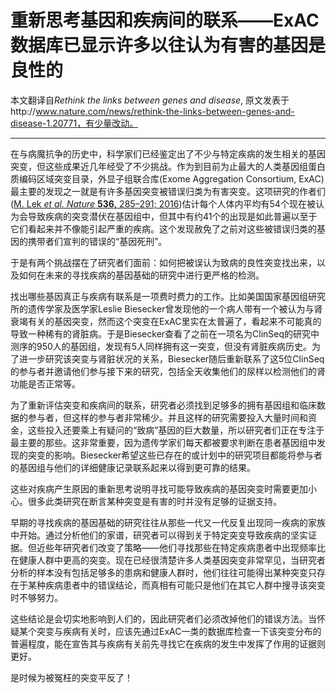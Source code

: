 # 重新思考基因和疾病间的联系——ExAC数据库已显示许多以往认为有害的基因是良性的

本文翻译自*Rethink the links between genes and disease*, 原文发表于http://www.nature.com/news/rethink-the-links-between-genes-and-disease-1.20771，有少量改动。

---

在与病魔抗争的历史中，科学家们已经鉴定出了不少与特定疾病的发生相关的基因突变，但这些成果近几年经受了不少挑战。作为到目前为止最大的人类基因组蛋白质编码区域突变目录，外显子组联合库(Exome Aggregation Consortium, ExAC)最主要的发现之一就是有许多基因突变被错误归类为有害突变。这项研究的作者们([M. Lek *et al. Nature* **536,** 285–291; 2016](http://www.nature.com/uidfinder/10.1038/nature19057))估计每个人体内平均有54个现在被认为会导致疾病的突变潜伏在基因组中，但其中有约41个的出现是如此普遍以至于它们看起来并不像能引起严重的疾病。这个发现赦免了之前对这些被错误归类的基因的携带者们宣判的错误的“基因死刑”。

于是有两个挑战摆在了研究者们面前：如何把被误认为致病的良性突变找出来，以及如何在未来的寻找疾病的基因基础的研究中进行更严格的检测。

找出哪些基因真正与疾病有联系是一项费时费力的工作。比如美国国家基因组研究所的遗传学家及医学家Leslie Biesecker曾发现他的一个病人带有一个被认为与肾衰竭有关的基因突变，然而这个突变在ExAC里实在太普遍了，看起来不可能真的导致一种稀有的肾脏病。于是Biesecker查看了之前在一项名为ClinSeq的研究中测序的950人的基因组，发现有5人同样拥有这一突变，但没有肾脏疾病历史。为了进一步研究该突变与肾脏状况的关系，Biesecker随后重新联系了这5位ClinSeq的参与者并邀请他们参与接下来的研究，包括全天收集他们的尿样以检测他们的肾功能是否正常等。

为了重新评估突变和疾病间的联系，研究者必须找到足够多的拥有基因组和临床数据的参与者，但这样的参与者非常稀少。并且这样的研究需要投入大量时间和资金，这些投入还要乘上有疑问的“致病”基因的巨大数量，所以研究者们正在专注于最主要的那些。这非常重要，因为遗传学家们每天都被要求判断在患者基因组中发现的突变的影响。Biesecker希望这些已存在的或计划中的研究项目都能将参与者的基因组与他们的详细健康记录联系起来以得到更可靠的结果。

这些对疾病产生原因的重新思考说明寻找可能导致疾病的基因突变时需要更加小心。很多此类研究在断言某种突变是有害的时并没有足够的证据支持。

早期的寻找疾病的基因基础的研究往往从那些一代又一代反复出现同一疾病的家族中开始。通过分析他们的家谱，研究者可以得到关于特定突变导致疾病的坚实证据。但近些年研究者们改变了策略——他们寻找那些在特定疾病患者中出现频率比在健康人群中更高的突变。现在已经很清楚许多人类基因突变非常罕见，当研究者分析的样本没有包括足够多的患病和健康人群时，他们往往可能得出某种突变只存在于某种疾病患者中的错误结论，而真相有可能只是他们在其它人群中搜寻该突变时不够努力。

这些结论是会切实地影响到人们的，因此研究者们必须改掉他们的错误方法。当怀疑某个突变与疾病有关时，应该先通过ExAC一类的数据库检查一下该突变分布的普遍程度，能在宣告其与疾病有关前先寻找它在疾病的发生中发挥了作用的证据则更好。

是时候为被冤枉的突变平反了！